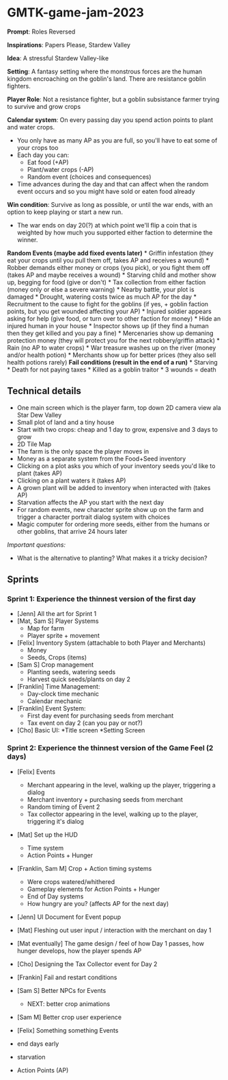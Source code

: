 # GMTK-game-jam-2023
**Prompt**: Roles Reversed

**Inspirations**: Papers Please, Stardew Valley

**Idea**: A stressful Stardew Valley-like

**Setting**: A fantasy setting where the monstrous forces are the human kingdom encroaching on the goblin's land. There are resistance goblin fighters.

**Player Role**: Not a resistance fighter, but a goblin subsistance farmer trying to survive and grow crops

**Calendar system**: On every passing day you spend action points to plant and water crops.
* You only have as many AP as you are full, so you'll have to eat some of your crops too
* Each day you can:
	* Eat food (+AP)
	* Plant/water crops (-AP)
	* Random event (choices and consequences)
* Time advances during the day and that can affect when the random event occurs and so you might have sold or eaten food already

**Win condition**: Survive as long as possible, or until the war ends, with an option to keep playing or start a new run.
* The war ends on day 20(?) at which point we'll flip a coin that is weighted by how much you supported either faction to determine the winner.

**Random Events (maybe add fixed events later)**
	* Griffin infestation (they eat your crops until you pull them off, takes AP and receives a wound)
	* Robber demands either money or crops (you pick), or you fight them off (takes AP and maybe receives a wound)
	* Starving child and mother show up, begging for food (give or don't)
	* Tax collection from either faction (money only or else a severe warning)
	* Nearby battle, your plot is damaged
	* Drought, watering costs twice as much AP for the day
	* Recruitment to the cause to fight for the goblins (if yes, + goblin faction points, but you get wounded affecting your AP)
	* Injured soldier appears asking for help (give food, or turn over to other faction for money)
	* Hide an injured human in your house
	* Inspector shows up (if they find a human then they get killed and you pay a fine)
	* Mercenaries show up demaning protection money (they will protect you for the next robbery/griffin attack)
	* Rain (no AP to water crops)
	* War treasure washes up on the river (money and/or health potion)
	* Merchants show up for better prices (they also sell health potions rarely)
**Fail conditions (result in the end of a run)**
	* Starving
	* Death for not paying taxes
	* Killed as a goblin traitor
	* 3 wounds = death

## Technical details
* One main screen which is the player farm, top down 2D camera view ala Star Dew Valley
* Small plot of land and a tiny house
* Start with two crops: cheap and 1 day to grow, expensive and 3 days to grow
* 2D Tile Map
* The farm is the only space the player moves in
* Money as a separate system from the Food+Seed inventory
* Clicking on a plot asks you which of your inventory seeds you'd like to plant (takes AP)
* Clicking on a plant waters it (takes AP)
* A grown plant will be added to inventory when interacted with (takes AP)
* Starvation affects the AP you start with the next day
* For random events, new character sprite show up on the farm and trigger a character portrait dialog system with choices
* Magic computer for ordering more seeds, either from the humans or other goblins, that arrive 24 hours later

*Important questions:*
* What is the alternative to planting? What makes it a tricky decision?


## Sprints
### Sprint 1: Experience the thinnest version of the first day
* [Jenn] All the art for Sprint 1
* [Mat, Sam S] Player Systems
	* Map for farm
	* Player sprite + movement
* [Felix] Inventory System (attachable to both Player and Merchants)
	* Money
	* Seeds, Crops (items)
* [Sam S] Crop management
	* Planting seeds, watering seeds
	*  Harvest quick seeds/plants on day 2
* [Franklin] Time Management:
	* Day-clock time mechanic
	* Calendar mechanic
* [Franklin] Event System:
	* First day event for purchasing seeds from merchant
	* Tax event on day 2 (can you pay or not?)
* [Cho] Basic UI:
	*Title screen
  	*Setting Screen

### Sprint 2: Experience the thinnest version of the Game Feel (2 days)
* [Felix] Events
	* Merchant appearing in the level, walking up the player, triggering a dialog
	* Merchant inventory + purchasing seeds from merchant
	* Random timing of Event 2
	* Tax collector appearing in the level, walking up to the player, triggering it's dialog
* [Mat] Set up the HUD
	* Time system
	* Action Points + Hunger
* [Franklin, Sam M] Crop + Action timing systems
	* Were crops watered/whithered
	* Gameplay elements for Action Points + Hunger
	* End of Day systems
	* How hungry are you? (affects AP for the next day)
 * [Jenn] UI Document for Event popup
 * [Mat] Fleshing out user input / interaction with the merchant on day 1
 * [Mat eventually] The game design / feel of how Day 1 passes, how hunger develops, how the player spends AP
 * [Cho] Designing the Tax Collector event for Day 2
 * [Frankin] Fail and restart conditions
 * [Sam S] Better NPCs for Events
 	* NEXT: better crop animations  
 * [Sam M] Better crop user experience
 * [Felix] Something something Events


* end days early
* starvation
* Action Points (AP)
